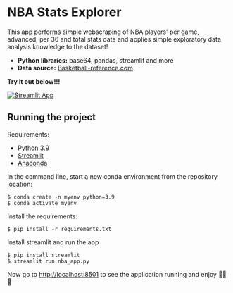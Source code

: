 
# NBA Stats Explorer

This app performs simple webscraping of NBA players' per game, advanced, per 36 and total stats data and applies simple exploratory data analysis knowledge to the dataset!
* **Python libraries:** base64, pandas, streamlit and more
* **Data source:** [Basketball-reference.com](https://www.basketball-reference.com/).

**Try it out below!!!**

[![Streamlit App](https://static.streamlit.io/badges/streamlit_badge_black_white.svg)](https://share.streamlit.io/tta13/nba-stats-explorer/main/nba_app.py)

## Running the project
Requirements:
- [Python 3.9](https://www.python.org/)
- [Streamlit](https://streamlit.io/)
- [Anaconda](https://www.anaconda.com/products/individual)

In the command line, start a new conda environment from the repository location:
```
$ conda create -n myenv python=3.9
$ conda activate myenv
```
Install the requirements:
```
$ pip install -r requirements.txt
```
Install streamlit and run the app
```
$ pip install streamlit
$ streamlit run nba_app.py
```
Now go to <http://localhost:8501> to see the application running and enjoy :basketball::rocket::smiley:
